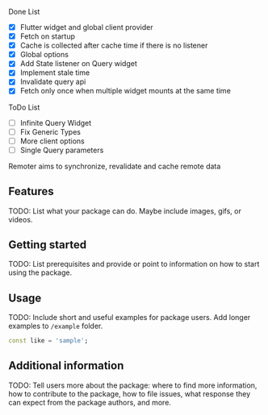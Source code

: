 <!-- 
This README describes the package. If you publish this package to pub.dev,
this README's contents appear on the landing page for your package.

For information about how to write a good package README, see the guide for
[writing package pages](https://dart.dev/guides/libraries/writing-package-pages). 

For general information about developing packages, see the Dart guide for
[creating packages](https://dart.dev/guides/libraries/create-library-packages)
and the Flutter guide for
[developing packages and plugins](https://flutter.dev/developing-packages). 
-->

Done List
- [x] Flutter widget and global client provider
- [x] Fetch on startup
- [x] Cache is collected after cache time if there is no listener
- [x] Global options
- [x] Add State listener on Query widget
- [x] Implement stale time
- [x] Invalidate query api
- [x] Fetch only once when multiple widget mounts at the same time

ToDo List
- [ ] Infinite Query Widget
- [ ] Fix Generic Types
- [ ] More client options
- [ ] Single Query parameters

Remoter aims to synchronize, revalidate and cache remote data

## Features

TODO: List what your package can do. Maybe include images, gifs, or videos.

## Getting started

TODO: List prerequisites and provide or point to information on how to
start using the package.

## Usage

TODO: Include short and useful examples for package users. Add longer examples
to `/example` folder. 

```dart
const like = 'sample';
```

## Additional information

TODO: Tell users more about the package: where to find more information, how to 
contribute to the package, how to file issues, what response they can expect 
from the package authors, and more.
